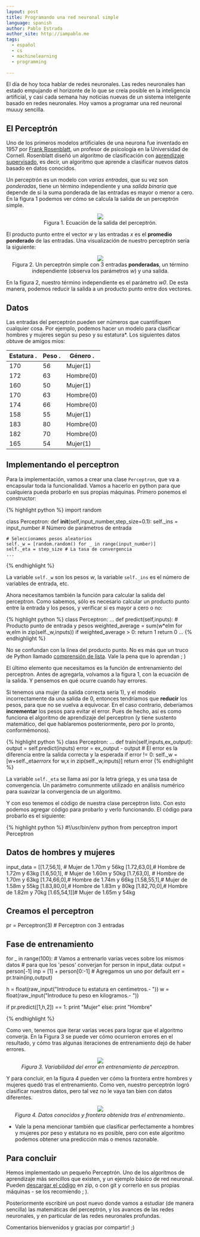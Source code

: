```yaml
---
layout: post
title: Programando una red neuronal simple
language: spanish
author: Pablo Estrada
author_site: http://iampablo.me
tags:
  - español
  - cs
  - machinelearning
  - programming
  
---
```


El día de hoy toca hablar de redes neuronales. Las redes neuronales han estado empujando el horizonte de lo que se creía posible en la inteligencia artificial, y casi cada semana hay noticias nuevas de un sistema inteligente basado en redes neuronales. Hoy vamos a programar una red neuronal muuuy sencilla.

## El Perceptrón
Uno de los primeros modelos artificiales de una neurona fue inventado en 1957 por [Frank Rosenblatt](https://en.wikipedia.org/wiki/Frank_Rosenblatt), un profesor de psicología en la Universidad de Cornell. Rosenblatt diseñó un algoritmo de clasificación con [aprendizaje supervisado](https://es.wikipedia.org/wiki/Aprendizaje_supervisado), es decir, un algoritmo que aprende a clasificar nuevos datos basado en datos conocidos.

Un perceptrón es un modelo con *varias entradas*, que  su vez son *ponderadas*, tiene un término independiente y una *salida binaria* que depende de si la suma ponderada de las entradas es mayor o menor a cero. En la figura 1 podemos ver cómo se calcula la salida de un perceptrón simple.

<center><img src="https://upload.wikimedia.org/math/c/4/1/c417e0191fa26561f6947ce57c182617.png"></img><br>
Figura 1. Ecuación de la salida del perceptrón.</center>

El producto punto entre el vector *w* y las entradas *x* es el **promedio ponderado** de las entradas. Una visualización de nuestro perceptrón sería la siguiente:

<center><img src="https://blog.dbrgn.ch/images/2013/3/26/perceptron.png"></img><br>
Figura 2. Un perceptrón simple con 3 entradas <b>ponderadas</b>, un término independiente (observa los parámetros <i>w</i>) y una salida.</center>

En la figura 2, nuestro término independiente es el parámetro *w0*. De esta manera, podemos reducir la salida a un producto punto entre dos vectores.

## Datos

Las entradas del perceptrón pueden ser números que cuantifiquen cualquier cosa. Por ejemplo, podemos hacer un modelo para clasificar hombres y mujeres según su peso y su estatura*. Los siguientes datos obtuve de amigos míos:

|**Estatura**  .|**Peso**  .|**Género**  .|
|---|---|---|
|170|56|Mujer(1)|
|172|63|Hombre(0)|
|160|50|Mujer(1)|
|170|63|Hombre(0)|
|174|66|Hombre(0)|
|158|55|Mujer(1)|
|183|80|Hombre(0)|
|182|70|Hombre(0)|
|165|54|Mujer(1)|

## Implementando el perceptron
Para la implementación, vamos a crear una clase `Perceptron`, que va a encapsular toda la funcionalidad. Vamos a hacerlo en python para que cualquiera pueda probarlo en sus propias máquinas. Primero ponemos el constructor:

{% highlight python %}
import random

class Perceptron:
    def __init__(self,input_number,step_size=0.1):
    self._ins = input_number # Número de parámetros de entrada
    
    # Seleccionamos pesos aleatorios
    self._w = [random.random() for _ in range(input_number)]
    self._eta = step_size # La tasa de convergencia
    ...
{% endhighlight %}

La variable `self._w` son los pesos *w*, la variable `self._ins` es el número de variables de entrada, etc.

Ahora necesitamos también la función para calcular la salida del perceptron. Como sabemos, sólo es necesario calcular un producto punto entre la entrada y los pesos, y verificar si es mayor a cero o no:

{% highlight python %}
class Perceptron:
    ...
    def predict(self,inputs):
        # Producto punto de entrada y pesos
        weighted_average = sum(w*elm for w,elm in zip(self._w,inputs))
        if weighted_average > 0:
            return 1
        return 0
    ...
{% endhighlight %}

No se confundan con la línea del producto punto. No es más que un truco de Python llamado [comprensión de lista](http://docs.python.org.ar/tutorial/3/datastructures.html#comprension-de-listas). Vale la pena que lo aprendan ; )

El último elemento que necesitamos es la función de entrenamiento del perceptron. Antes de agregarla, volvamos a la figura 1, con la ecuación de la salida. Y pensemos en qué ocurre cuando hay errores.

Si tenemos una mujer (la salida correcta sería 1), y el modelo incorrectamente da una salida de 0, entonces tendríamos que **reducir** los pesos, para que no se vuelva a equivocar. En el caso contrario, deberíamos **incrementar** los pesos para evitar el error. Pues de hecho, así es como funciona el algoritmo de aprendizaje del perceptron (y tiene sustento matemático, del que hablaremos posteriormente, pero por lo pronto, conformémonos).

{% highlight python %}
class Perceptron:
    ...
    def train(self,inputs,ex_output):
        output = self.predict(inputs)
        error = ex_output - output
        # El error es la diferencia entre la salida correcta y la esperada
        if error != 0:
            self._w = [w+self._eta*error*x for w,x in
            zip(self._w,inputs)]
        return error
{% endhighlight %}


La variable `self._eta` se llama así por la letra griega, y es una tasa de convergencia. Un parámetro comunmente utilizado en análisis numérico para suavizar la convergencia de un algoritmo.

Y con eso tenemos el código de nuestra clase perceptron listo. Con esto podemos agregar código para probarlo y verlo funcionando. El código para probarlo es el siguiente:

{% highlight python %}
#!/usr/bin/env python
from perceptron import Perceptron

## Datos de hombres y mujeres
input_data = [[1.7,56,1], # Mujer de 1.70m y 56kg
              [1.72,63,0],# Hombre de 1.72m y 63kg
              [1.6,50,1], # Mujer de 1.60m y 50kg
              [1.7,63,0], # Hombre de 1.70m y 63kg
              [1.74,66,0],# Hombre de 1.74m y 66kg
              [1.58,55,1],# Mujer de 1.58m y 55kg
              [1.83,80,0],# Hombre de 1.83m y 80kg
              [1.82,70,0],# Hombre de 1.82m y 70kg
              [1.65,54,1]]# Mujer de 1.65m y 54kg

## Creamos el perceptron
pr = Perceptron(3) # Perceptron con 3 entradas

## Fase de entrenamiento
for _ in range(100):
    # Vamos a entrenarlo varias veces sobre los mismos datos
    # para que los 'pesos' converjan
    for person in input_data:
        output = person[-1]
        inp = [1] + person[0:-1] # Agregamos un uno por default
        err = pr.train(inp,output)

h = float(raw_input("Introduce tu estatura en centimetros.- "))
w = float(raw_input("Introduce tu peso en kilogramos.- "))

if pr.predict([1,h,2]) == 1: print "Mujer"
else: print "Hombre"

{% endhighlight %}

Como ven, tenemos que iterar varias veces para lograr que el algoritmo converja. En la Figura 3 se puede ver cómo ocurrieron errores en el resultado, y cómo tras algunas iteraciones de entrenamiento dejó de haber errores.

<center><img src="http://pabloem.github.io/images/perceptron_error.png"></img>
<br>
<i>Figura 3. Variabilidad del error en entrenamiento de perceptron.</i></center>

Y para concluir, en la figura 4 pueden ver cómo la frontera entre hombres y mujeres quedó tras el entrenamiento. Como ven, nuestro perceptrón logró clasificar nuestros datos, pero tal vez no le vaya tan bien con datos diferentes.

<center><img src="http://pabloem.github.io/images/perceptron_result.png"></img>
<br>
<i>Figura 4. Datos conocidos y frontera obtenida tras el entrenamiento..</i></center>

* Vale la pena mencionar también que clasificar perfectamente a hombres y mujeres por peso y estatura no es posible, pero con este algoritmo podemos obtener una predicción más o menos razonable.

## Para concluir
Hemos implementado un pequeño Perceptrón. Uno de los algorítmos de aprendizaje más sencillos que existen, y un ejemplo básico de red neuronal. Pueden [descargar el código](https://gist.github.com/pabloem/7c35622dac833fae6504) en zip, o con git y correrlo en sus propias máquinas - se los recomiendo ; ).

Posteriormente escribiré un post nuevo donde vamos a estudiar (de manera sencilla) las matemáticas del perceptrón, y los avances de las redes neuronales, y en particular de las redes neuronales profundas.

Comentarios bienvenidos y gracias por compartir! ;)
